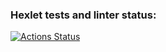 ### Hexlet tests and linter status:
[![Actions Status](https://github.com/AlexanderLarriva/python-project-83/workflows/hexlet-check/badge.svg)](https://github.com/AlexanderLarriva/python-project-83/actions)
